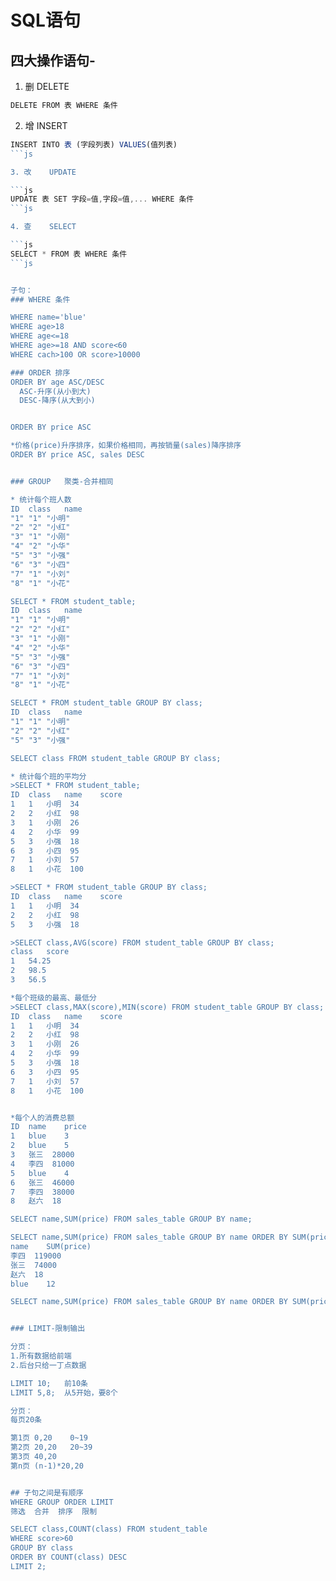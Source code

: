 # SQL语句

## 四大操作语句-

1. 删	DELETE

```js
DELETE FROM 表 WHERE 条件
```

2. 增	INSERT

```js
INSERT INTO 表 (字段列表) VALUES(值列表)
```js

3. 改	UPDATE

```js
UPDATE 表 SET 字段=值,字段=值,... WHERE 条件
```js

4. 查	SELECT

```js
SELECT * FROM 表 WHERE 条件
```js


子句：
### WHERE 条件

WHERE name='blue'
WHERE age>18
WHERE age<=18
WHERE age>=18 AND score<60
WHERE cach>100 OR score>10000

### ORDER 排序
ORDER BY age ASC/DESC
  ASC-升序(从小到大)
  DESC-降序(从大到小)


ORDER BY price ASC

*价格(price)升序排序，如果价格相同，再按销量(sales)降序排序
ORDER BY price ASC, sales DESC


### GROUP	聚类-合并相同

* 统计每个班人数
ID	class	name
"1"	"1"	"小明"
"2"	"2"	"小红"
"3"	"1"	"小刚"
"4"	"2"	"小华"
"5"	"3"	"小强"
"6"	"3"	"小四"
"7"	"1"	"小刘"
"8"	"1"	"小花"

SELECT * FROM student_table;
ID	class	name
"1"	"1"	"小明"
"2"	"2"	"小红"
"3"	"1"	"小刚"
"4"	"2"	"小华"
"5"	"3"	"小强"
"6"	"3"	"小四"
"7"	"1"	"小刘"
"8"	"1"	"小花"

SELECT * FROM student_table GROUP BY class;
ID	class	name
"1"	"1"	"小明"
"2"	"2"	"小红"
"5"	"3"	"小强"

SELECT class FROM student_table GROUP BY class;

* 统计每个班的平均分
>SELECT * FROM student_table;
ID	class	name	score
1	1	小明	34
2	2	小红	98
3	1	小刚	26
4	2	小华	99
5	3	小强	18
6	3	小四	95
7	1	小刘	57
8	1	小花	100

>SELECT * FROM student_table GROUP BY class;
ID	class	name	score
1	1	小明	34
2	2	小红	98
5	3	小强	18

>SELECT class,AVG(score) FROM student_table GROUP BY class;
class	score
1	54.25
2	98.5
3	56.5

*每个班级的最高、最低分
>SELECT class,MAX(score),MIN(score) FROM student_table GROUP BY class;
ID	class	name	score
1	1	小明	34
2	2	小红	98
3	1	小刚	26
4	2	小华	99
5	3	小强	18
6	3	小四	95
7	1	小刘	57
8	1	小花	100


*每个人的消费总额
ID	name	price
1	blue	3
2	blue	5
3	张三	28000
4	李四	81000
5	blue	4
6	张三	46000
7	李四	38000
8	赵六	18

SELECT name,SUM(price) FROM sales_table GROUP BY name;

SELECT name,SUM(price) FROM sales_table GROUP BY name ORDER BY SUM(price) DESC;
name	SUM(price)
李四	119000
张三	74000
赵六	18
blue	12

SELECT name,SUM(price) FROM sales_table GROUP BY name ORDER BY SUM(price) ASC;


### LIMIT-限制输出

分页：
1.所有数据给前端
2.后台只给一丁点数据

LIMIT 10;	前10条
LIMIT 5,8;	从5开始，要8个

分页：
每页20条

第1页	0,20	0~19
第2页	20,20	20~39
第3页	40,20
第n页	(n-1)*20,20


## 子句之间是有顺序
WHERE GROUP ORDER LIMIT
筛选  合并  排序  限制

SELECT class,COUNT(class) FROM student_table
WHERE score>60
GROUP BY class
ORDER BY COUNT(class) DESC
LIMIT 2;
